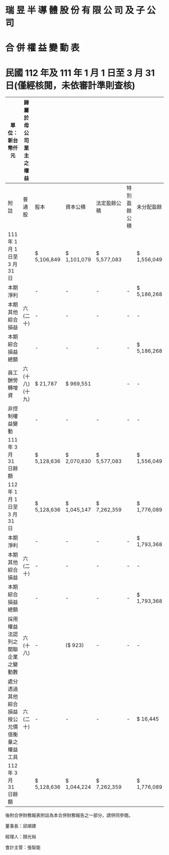 # 瑞 昱 半 導 體 股 份 有 限 公 司 及 子 公 司

# 合 併 權 益 變 動 表

# 民國 112 年及 111 年 1 月 1 日至 3 月 31 日(僅經核閱，未依審計準則查核)

|單位：新台幣仟元|歸 屬 於 母 公 司 業 主 之 權 益| | | | | | | | |非 控 制 權 益|權 益 總 額| |
|---|---|---|---|---|---|---|---|---|---|---|---|---|
|附 註|普通股|股本|資本公積|法定盈餘公積|特別盈餘公積|未分配盈餘|保留盈餘|其他權益|透過其他綜合損益按公允價值衡量之金融資產未實現損益|財務報表兌換差額|總| |
|111 年 1 月 1 日至 3 月 31 日| |$ 5,106,849|$ 1,101,079|$ 5,577,083| |$ 1,556,049|$ 27,377,681|($ 4,156,871)|$ 2,380,781|$ 38,942,651|$ 9,673|$ 38,952,324|
|本期淨利| |-|-|-|-|$ 5,186,268|-|-|$ 5,186,268|$ 14|$ 5,186,282| |
|本期其他綜合損益|六(二十)|-|-|-|-|-|$ 1,681,693|($ 342,438)|$ 1,339,255|-|$ 1,339,255| |
|本期綜合損益總額| |-|-|-|-|$ 5,186,268|$ 1,681,693|($ 342,438)|$ 6,525,523|$ 14|$ 6,525,537| |
|員工酬勞轉增資|六(十八)(十九)|$ 21,787|$ 969,551| |-|-|-|-|-|$ 991,338|-|$ 991,338|
|非控制權益變動| |-|-|-|-|-|-|-|-|($ 46)|($ 46)| |
|111 年 3 月 31 日餘額| |$ 5,128,636|$ 2,070,630|$ 5,577,083| |$ 1,556,049|$ 32,563,949|($ 2,475,178)|$ 2,038,343|$ 46,459,512|$ 9,641|$ 46,469,153|
|112 年 1 月 1 日至 3 月 31 日| |$ 5,128,636|$ 1,045,147|$ 7,262,359| |$ 1,776,089|$ 28,854,826|$ 1,294,358|$ 1,391,817|$ 46,753,232|$ 9,718|$ 46,762,950|
|本期淨利| |-|-|-|-|$ 1,793,368|-|-|$ 1,793,368|$ 27|$ 1,793,395| |
|本期其他綜合損益|六(二十)|-|-|-|-|-|($ 438,526)|($ 12,686)|($ 451,212)|-|($ 451,212)| |
|本期綜合損益總額| |-|-|-|-|$ 1,793,368|($ 438,526)|($ 12,686)|$ 1,342,156|$ 27|$ 1,342,183| |
|採用權益法認列之關聯企業之變動數|六(十八)|-|($ 923)|-|-|-|-|($ 923)|-|($ 923)| | |
|處分透過其他綜合損益按公允價值衡量之權益工具|六(二十)|-|-|-|-|$ 16,445|-|($ 16,445)|-|-| | |
|112 年 3 月 31 日餘額| |$ 5,128,636|$ 1,044,224|$ 7,262,359| |$ 1,776,089|$ 30,664,639|$ 855,832|$ 1,362,686|$ 48,094,465|$ 9,745|$ 48,104,210|

後附合併財務報表附註為本合併財務報告之一部分，請併同參閱。

董事長：邱順建

經理人：顏光裕

會計主管：張智能